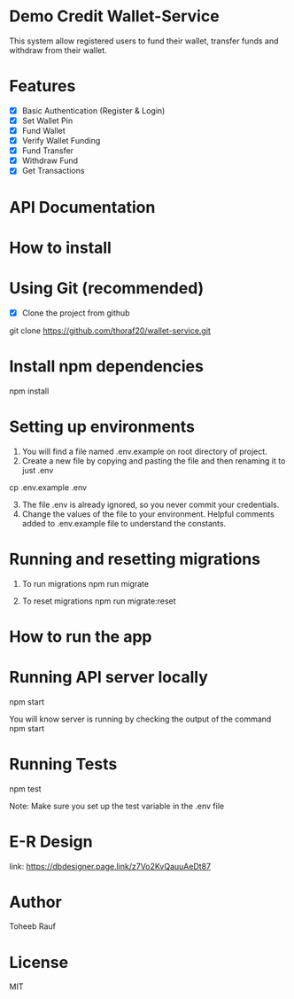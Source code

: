 # Demo Credit Wallet-Service
This system allow registered users to fund their wallet, transfer funds and withdraw from their wallet.

# Features
-[x] Basic Authentication (Register & Login)
-[x] Set Wallet Pin
-[x] Fund Wallet
-[x] Verify Wallet Funding
-[x] Fund Transfer
-[x] Withdraw Fund
-[x] Get Transactions

# API Documentation

# How to install

# Using Git (recommended)

-[x] Clone the project from github

git clone https://github.com/thoraf20/wallet-service.git

# Install npm dependencies
npm install

# Setting up environments

1. You will find a file named .env.example on root directory of project.
2. Create a new file by copying and pasting the file and then renaming it to just .env

cp .env.example .env

3. The file .env is already ignored, so you never commit your credentials.
4. Change the values of the file to your environment. Helpful comments added to .env.example file to  understand the constants.

# Running and resetting migrations
1.  To run migrations
npm run migrate

2.  To reset migrations
npm run migrate:reset

# How to run the app

# Running API server locally
npm start 

You will know server is running by checking the output of the command npm start

# Running Tests
npm test

Note: Make sure you set up the test variable in the .env file

# E-R Design

link: https://dbdesigner.page.link/z7Vo2KvQauuAeDt87

# Author
Toheeb Rauf

# License
MIT